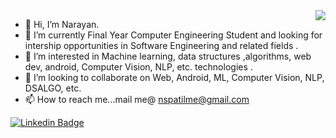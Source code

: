 <img src="https://user-images.githubusercontent.com/20038775/125986173-3ac9fc5e-a8d2-4fc6-b526-bb6093f8adeb.gif" align="right">

-  👋  Hi, I’m Narayan.
-  🌱 I’m currently Final Year Computer Engineering Student and looking for intership opportunities in Software Engineering and related fields .
-  👀 I’m interested in Machine learning, data structures ,algorithms, web dev, android, Computer Vision, NLP, etc. technologies .
-  💞️ I’m looking to collaborate on Web, Android, ML, Computer Vision, NLP, DSALGO, etc.
-  📫 How to reach me...mail me@ nspatilme@gmail.com

<!---
Naaru-01/Naaru-01 is a ✨ special ✨ repository because its `README.md` (this file) appears on your GitHub profile.
You can click the Preview link to take a look at your changes.
--->


[![Linkedin Badge](https://img.shields.io/twitter/url?label=LinkedIn_Profile&logo=Linkedin&style=for-the-badge&url=https://www.linkedin.com/in/narayan-patil/)](https://www.linkedin.com/in/narayan-patil/) 




